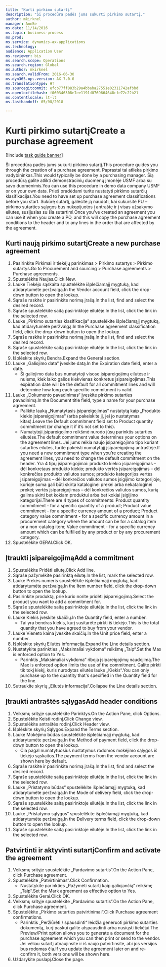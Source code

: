 ```yaml
--- 
title: "Kurti pirkimo sutartį"
description: "Ši procedūra padės jums sukurti pirkimo sutartį."
author: mkirknel
manager: AnnBe
ms.date: 11/14/2016
ms.topic: business-process
ms.prod: 
ms.service: dynamics-ax-applications
ms.technology: 
audience: Application User
ms.reviewer: bis
ms.search.scope: Operations
ms.search.region: Global
ms.author: mkirknel
ms.search.validFrom: 2016-06-30
ms.dyn365.ops.version: AX 7.0.0
ms.translationtype: HT
ms.sourcegitcommit: efcb77ff883b29a4bbaba27551e02311742afbbd
ms.openlocfilehash: f060346308e7ee1191d0769664648cfe72c22b21
ms.contentlocale: lt-lt
ms.lasthandoff: 05/08/2018

---
```

# <a name="create-a-purchase-agreement"></a><span data-ttu-id="bb3d3-103">Kurti pirkimo sutartį</span><span class="sxs-lookup"><span data-stu-id="bb3d3-103">Create a purchase agreement</span></span>

[!include [task guide banner](../../includes/task-guide-banner.md)]

<span data-ttu-id="bb3d3-104">Ši procedūra padės jums sukurti pirkimo sutartį.</span><span class="sxs-lookup"><span data-stu-id="bb3d3-104">This procedure guides you through the creation of a purchase agreement.</span></span> <span data-ttu-id="bb3d3-105">Paprastai tai atlieka pirkimo vadybininkas.</span><span class="sxs-lookup"><span data-stu-id="bb3d3-105">This would typically be done by a purchasing manager.</span></span> <span data-ttu-id="bb3d3-106">Šią procedūrą galite atlikti demonstracinių duomenų įmonėje USMF arba su savo duomenimis.</span><span class="sxs-lookup"><span data-stu-id="bb3d3-106">You can use this procedure in demo data company USMF or on your own data.</span></span> <span data-ttu-id="bb3d3-107">Prieš pradėdami turite nustatyti pirkimo sutarčių klasifikacijas.</span><span class="sxs-lookup"><span data-stu-id="bb3d3-107">You need to have set up purchase agreement classifications before you start.</span></span> <span data-ttu-id="bb3d3-108">Sukūrę sutartį, galėsite ją naudoti, kai sukursite PU – pirkimo sutarties sąlygos bus nukopijuotos į antraštę ir į visas užsakymo eilutes, susijusias su šia sutartimi.</span><span class="sxs-lookup"><span data-stu-id="bb3d3-108">Once you've created an agreement you can use it when you create a PO, and this will copy the purchase agreement conditions to the header and to any lines in the order that are affected by the agreement.</span></span>


## <a name="create-a-new-purchase-agreement"></a><span data-ttu-id="bb3d3-109">Kurti naują pirkimo sutartį</span><span class="sxs-lookup"><span data-stu-id="bb3d3-109">Create a new purchase agreement</span></span>
1. <span data-ttu-id="bb3d3-110">Pasirinkite Pirkimai ir tiekėjų parinkimas > Pirkimo sutartys > Pirkimo sutartys.</span><span class="sxs-lookup"><span data-stu-id="bb3d3-110">Go to Procurement and sourcing > Purchase agreements > Purchase agreements.</span></span>
2. <span data-ttu-id="bb3d3-111">Spustelėkite Naujas.</span><span class="sxs-lookup"><span data-stu-id="bb3d3-111">Click New.</span></span>
3. <span data-ttu-id="bb3d3-112">Lauke Tiekėjo sąskaita spustelėkite išplečiamąjį mygtuką, kad atidarytumėte peržvalgą.</span><span class="sxs-lookup"><span data-stu-id="bb3d3-112">In the Vendor account field, click the drop-down button to open the lookup.</span></span>
4. <span data-ttu-id="bb3d3-113">Sąraše raskite ir pasirinkite norimą įrašą.</span><span class="sxs-lookup"><span data-stu-id="bb3d3-113">In the list, find and select the desired record.</span></span>
5. <span data-ttu-id="bb3d3-114">Sąraše spustelėkite saitą pasirinktoje eilutėje.</span><span class="sxs-lookup"><span data-stu-id="bb3d3-114">In the list, click the link in the selected row.</span></span>
6. <span data-ttu-id="bb3d3-115">Lauke „Pirkimo sutarties klasifikacija“ spustelėkite išplečiamąjį mygtuką, kad atidarytumėte peržvalgą.</span><span class="sxs-lookup"><span data-stu-id="bb3d3-115">In the Purchase agreement classification field, click the drop-down button to open the lookup.</span></span>
7. <span data-ttu-id="bb3d3-116">Sąraše raskite ir pasirinkite norimą įrašą.</span><span class="sxs-lookup"><span data-stu-id="bb3d3-116">In the list, find and select the desired record.</span></span>
8. <span data-ttu-id="bb3d3-117">Sąraše spustelėkite saitą pasirinktoje eilutėje.</span><span class="sxs-lookup"><span data-stu-id="bb3d3-117">In the list, click the link in the selected row.</span></span>
9. <span data-ttu-id="bb3d3-118">Išplėskite skyrių Bendra.</span><span class="sxs-lookup"><span data-stu-id="bb3d3-118">Expand the General section.</span></span>
10. <span data-ttu-id="bb3d3-119">Lauke „Galiojimo data“ įveskite datą.</span><span class="sxs-lookup"><span data-stu-id="bb3d3-119">In the Expiration date field, enter a date.</span></span>
    * <span data-ttu-id="bb3d3-120">Ši galiojimo data bus numatytoji visose įsipareigojimų eilutėse ir nulems, kiek laiko galios kiekvienas konkretus įsipareigojimas.</span><span class="sxs-lookup"><span data-stu-id="bb3d3-120">This expiration date will be the default for all commitment lines and will determine how long each specific commitment is valid.</span></span>  
11. <span data-ttu-id="bb3d3-121">Lauke „Dokumento pavadinimas“ įveskite pirkimo sutarties pavadinimą.</span><span class="sxs-lookup"><span data-stu-id="bb3d3-121">In the Document title field, type a name for your purchase agreement.</span></span>
    * <span data-ttu-id="bb3d3-122">Palikite lauką „Numatytasis įsipareigojimas“ nustatytą kaip „Produkto kiekio įsipareigojimas“ (arba pakeiskite jį, jei jo nustatymas kitas).</span><span class="sxs-lookup"><span data-stu-id="bb3d3-122">Leave the Default commitment field set to Product quantity commitment (or change it if it’s not set to this).</span></span>  
    * <span data-ttu-id="bb3d3-123">Numatytoji įsipareigojimo reikšmė nurodo jūsų parinktis sutarties eilutėse.</span><span class="sxs-lookup"><span data-stu-id="bb3d3-123">The default commitment value determines your options on the agreement lines.</span></span> <span data-ttu-id="bb3d3-124">Jei jums reikia naujo įsipareigojimo tipo kuriant sutarties eilutes, turite pakeisti numatytąjį įsipareigojimą antraštėje.</span><span class="sxs-lookup"><span data-stu-id="bb3d3-124">If you need a new commitment type when you’re creating the agreement lines, you need to change the default commitment on the header.</span></span>  <span data-ttu-id="bb3d3-125">Yra 4 tipų įsipareigojimai: produkto kiekio įsipareigojimas – dėl konkretaus produkto kiekio; produkto vertės įsipareigojimas – dėl konkrečios produkto valiutos sumos; produkto kategorijos vertės įsipareigojimas – dėl konkrečios valiutos sumos įsigijimo kategorijoje, kurioje suma gali būti skirta kataloginei prekei arba nekataloginei prekei; vertės įsipareigojimas – dėl konkrečios valiutos sumos, kurią galima skirti bet kokiam produktui arba bet kokiai įsigijimo kategorijai.</span><span class="sxs-lookup"><span data-stu-id="bb3d3-125">There are 4 types of commitments: Product quantity commitment - for a specific quantity of a product; Product value commitment - for a specific currency amount of a product; Product category value commitment - for a specific currency amount in a procurement category where the amount can be for a catalog item or a non-catalog item; Value commitment - for a specific currency amount which can be fulfilled by any product or by any procurement category.</span></span>  
12. <span data-ttu-id="bb3d3-126">Spustelėkite GERAI.</span><span class="sxs-lookup"><span data-stu-id="bb3d3-126">Click OK.</span></span>

## <a name="add-a-commitment"></a><span data-ttu-id="bb3d3-127">Įtraukti įsipareigojimą</span><span class="sxs-lookup"><span data-stu-id="bb3d3-127">Add a commitment</span></span>
1. <span data-ttu-id="bb3d3-128">Spustelėkite Pridėti eilutę.</span><span class="sxs-lookup"><span data-stu-id="bb3d3-128">Click Add line.</span></span>
2. <span data-ttu-id="bb3d3-129">Sąraše pažymėkite pasirinktą eilutę.</span><span class="sxs-lookup"><span data-stu-id="bb3d3-129">In the list, mark the selected row.</span></span>
3. <span data-ttu-id="bb3d3-130">Lauke Prekės numeris spustelėkite išplečiamąjį mygtuką, kad atidarytumėte peržvalgą.</span><span class="sxs-lookup"><span data-stu-id="bb3d3-130">In the Item number field, click the drop-down button to open the lookup.</span></span>
4. <span data-ttu-id="bb3d3-131">Pasirinkite produktą, prie kurio norite pridėti įsipareigojimą.</span><span class="sxs-lookup"><span data-stu-id="bb3d3-131">Select the product you want to add a commitment for.</span></span>
5. <span data-ttu-id="bb3d3-132">Sąraše spustelėkite saitą pasirinktoje eilutėje.</span><span class="sxs-lookup"><span data-stu-id="bb3d3-132">In the list, click the link in the selected row.</span></span>
6. <span data-ttu-id="bb3d3-133">Lauke Kiekis įveskite skaičių.</span><span class="sxs-lookup"><span data-stu-id="bb3d3-133">In the Quantity field, enter a number.</span></span>
    * <span data-ttu-id="bb3d3-134">Tai yra bendras kiekis, kurį susitarėte pirkti iš tiekėjo.</span><span class="sxs-lookup"><span data-stu-id="bb3d3-134">This is the total quantity that you have agreed to buy from your vendor.</span></span>  
7. <span data-ttu-id="bb3d3-135">Lauke Vieneto kaina įveskite skaičių.</span><span class="sxs-lookup"><span data-stu-id="bb3d3-135">In the Unit price field, enter a number.</span></span>
8. <span data-ttu-id="bb3d3-136">Išplėskite skyrių Eilutės informacija.</span><span class="sxs-lookup"><span data-stu-id="bb3d3-136">Expand the Line details section.</span></span>
9. <span data-ttu-id="bb3d3-137">Nustatykite parinkties „Maksimaliai vykdoma“ reikšmę „Taip“.</span><span class="sxs-lookup"><span data-stu-id="bb3d3-137">Set the Max is enforced option to Yes.</span></span>
    * <span data-ttu-id="bb3d3-138">Parinktis „Maksimaliai vykdoma“ riboja įsipareigojimų naudojimą.</span><span class="sxs-lookup"><span data-stu-id="bb3d3-138">The Max is enforced option limits the use of the commitment.</span></span> <span data-ttu-id="bb3d3-139">Galite pirkti tik tokį kiekį, kuris nurodytas eilutės lauke „Kiekis“.</span><span class="sxs-lookup"><span data-stu-id="bb3d3-139">You can only purchase up to the quantity that's specified in the Quantity field for the line.</span></span>  
10. <span data-ttu-id="bb3d3-140">Sutraukite skyrių „Eilutės informacija“.</span><span class="sxs-lookup"><span data-stu-id="bb3d3-140">Collapse the Line details section.</span></span>

## <a name="add-header-conditions"></a><span data-ttu-id="bb3d3-141">Įtraukti antraštės sąlygas</span><span class="sxs-lookup"><span data-stu-id="bb3d3-141">Add header conditions</span></span>
1. <span data-ttu-id="bb3d3-142">Veiksmų srityje spustelėkite Parinktys.</span><span class="sxs-lookup"><span data-stu-id="bb3d3-142">On the Action Pane, click Options.</span></span>
2. <span data-ttu-id="bb3d3-143">Spustelėkite Keisti rodinį.</span><span class="sxs-lookup"><span data-stu-id="bb3d3-143">Click Change view.</span></span>
3. <span data-ttu-id="bb3d3-144">Spustelėkite antraštės rodinį.</span><span class="sxs-lookup"><span data-stu-id="bb3d3-144">Click Header view.</span></span>
4. <span data-ttu-id="bb3d3-145">Išplėskite skyrių Sąlygos.</span><span class="sxs-lookup"><span data-stu-id="bb3d3-145">Expand the Terms section.</span></span>
5. <span data-ttu-id="bb3d3-146">Lauke Mokėjimo būdas spustelėkite išplečiamąjį mygtuką, kad atidarytumėte peržvalgą.</span><span class="sxs-lookup"><span data-stu-id="bb3d3-146">In the Method of payment field, click the drop-down button to open the lookup.</span></span>
    * <span data-ttu-id="bb3d3-147">Čia pagal numatytuosius nustatymus rodomos mokėjimo sąlygos iš tiekėjo sąskaitos.</span><span class="sxs-lookup"><span data-stu-id="bb3d3-147">The payment terms from the vendor account are shown here by default.</span></span>       
6. <span data-ttu-id="bb3d3-148">Sąraše raskite ir pasirinkite norimą įrašą.</span><span class="sxs-lookup"><span data-stu-id="bb3d3-148">In the list, find and select the desired record.</span></span>
7. <span data-ttu-id="bb3d3-149">Sąraše spustelėkite saitą pasirinktoje eilutėje.</span><span class="sxs-lookup"><span data-stu-id="bb3d3-149">In the list, click the link in the selected row.</span></span>
8. <span data-ttu-id="bb3d3-150">Lauke „Pristatymo būdas“ spustelėkite išplečiamąjį mygtuką, kad atidarytumėte peržvalgą.</span><span class="sxs-lookup"><span data-stu-id="bb3d3-150">In the Mode of delivery field, click the drop-down button to open the lookup.</span></span>
9. <span data-ttu-id="bb3d3-151">Sąraše spustelėkite saitą pasirinktoje eilutėje.</span><span class="sxs-lookup"><span data-stu-id="bb3d3-151">In the list, click the link in the selected row.</span></span>
10. <span data-ttu-id="bb3d3-152">Lauke „Pristatymo sąlygos“ spustelėkite išplečiamąjį mygtuką, kad atidarytumėte peržvalgą.</span><span class="sxs-lookup"><span data-stu-id="bb3d3-152">In the Delivery terms field, click the drop-down button to open the lookup.</span></span>
11. <span data-ttu-id="bb3d3-153">Sąraše spustelėkite saitą pasirinktoje eilutėje.</span><span class="sxs-lookup"><span data-stu-id="bb3d3-153">In the list, click the link in the selected row.</span></span>

## <a name="confirm-and-activate-the-agreement"></a><span data-ttu-id="bb3d3-154">Patvirtinti ir aktyvinti sutartį</span><span class="sxs-lookup"><span data-stu-id="bb3d3-154">Confirm and activate the agreement</span></span>
1. <span data-ttu-id="bb3d3-155">Veiksmų srityje spustelėkite „Pardavimo sutartis“.</span><span class="sxs-lookup"><span data-stu-id="bb3d3-155">On the Action Pane, click Purchase agreement.</span></span>
2. <span data-ttu-id="bb3d3-156">Spustelėkite „Patvirtinimas“.</span><span class="sxs-lookup"><span data-stu-id="bb3d3-156">Click Confirmation.</span></span>
    * <span data-ttu-id="bb3d3-157">Nustatykite parinkties „Pažymėti sutartį kaip galiojančią“ reikšmę „Taip“.</span><span class="sxs-lookup"><span data-stu-id="bb3d3-157">Set the Mark agreement as effective option to Yes.</span></span>  
3. <span data-ttu-id="bb3d3-158">Spustelėkite Gerai.</span><span class="sxs-lookup"><span data-stu-id="bb3d3-158">Click OK.</span></span>
4. <span data-ttu-id="bb3d3-159">Veiksmų srityje spustelėkite „Pardavimo sutartis“.</span><span class="sxs-lookup"><span data-stu-id="bb3d3-159">On the Action Pane, click Purchase agreement.</span></span>
5. <span data-ttu-id="bb3d3-160">Spustelėkite „Pirkimo sutarties patvirtinimai“.</span><span class="sxs-lookup"><span data-stu-id="bb3d3-160">Click Purchase agreement confirmations.</span></span>
    * <span data-ttu-id="bb3d3-161">Parinktis „Peržiūrėti / spausdinti“ leidžia generuoti pirkimo sutarties dokumentą, kurį paskui galite atspausdinti arba nusiųsti tiekėjui.</span><span class="sxs-lookup"><span data-stu-id="bb3d3-161">The Preview/Print option allows you to generate a document for the purchase agreement which you can then print or send to the vendor.</span></span> <span data-ttu-id="bb3d3-162">Jei vėliau sutartį atnaujinsite ir iš naujo patvirtinsite, abi jos versijos bus rodomas čia.</span><span class="sxs-lookup"><span data-stu-id="bb3d3-162">If you update the agreement later on and re-confirm it, both versions will be shown here.</span></span>  
6. <span data-ttu-id="bb3d3-163">Uždarykite puslapį.</span><span class="sxs-lookup"><span data-stu-id="bb3d3-163">Close the page.</span></span>


